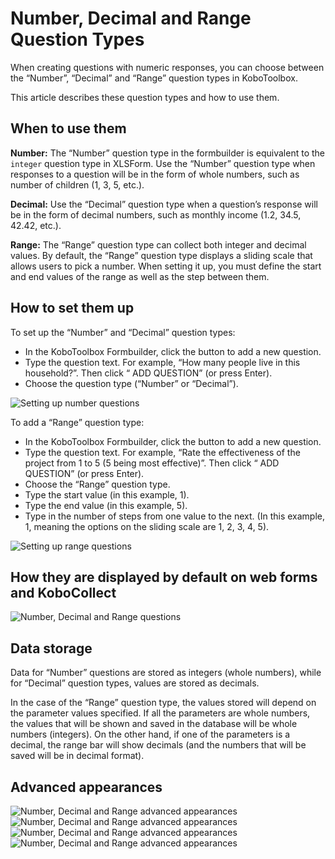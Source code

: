 # Number, Decimal and Range Question Types

When creating questions with numeric responses, you can choose between the
“Number”, “Decimal” and “Range” question types in KoboToolbox.

This article describes these question types and how to use them.

## When to use them

**Number:** The “Number” question type in the formbuilder is equivalent to the
`integer` question type in XLSForm. Use the “Number” question type when
responses to a question will be in the form of whole numbers, such as number of
children (1, 3, 5, etc.).

**Decimal:** Use the “Decimal” question type when a question’s response will be
in the form of decimal numbers, such as monthly income (1.2, 34.5, 42.42, etc.).

**Range:** The “Range” question type can collect both integer and decimal
values. By default, the “Range” question type displays a sliding scale that
allows users to pick a number. When setting it up, you must define the start and
end values of the range as well as the step between them.

## How to set them up

To set up the “Number” and “Decimal” question types:

-   In the KoboToolbox Formbuilder, click the <i class="k-icon k-icon-plus"></i>
    button to add a new question.
-   Type the question text. For example, “How many people live in this
    household?”. Then click “<i class="k-icon k-icon-plus"></i> ADD QUESTION”
    (or press Enter).
-   Choose the question type (“Number” or “Decimal”).

![Setting up number questions](/images/number_decimal_range/setup_number_question.gif)

To add a “Range” question type:

-   In the KoboToolbox Formbuilder, click the <i class="k-icon k-icon-plus"></i>
    button to add a new question.
-   Type the question text. For example, “Rate the effectiveness of the project
    from 1 to 5 (5 being most effective)”. Then click
    “<i class="k-icon k-icon-plus"></i> ADD QUESTION” (or press Enter).
-   Choose the “Range” question type.
-   Type the start value (in this example, 1).
-   Type the end value (in this example, 5).
-   Type in the number of steps from one value to the next. (In this example, 1,
    meaning the options on the sliding scale are 1, 2, 3, 4, 5).

![Setting up range questions](/images/number_decimal_range/setup_range_question.gif)

## How they are displayed by default on web forms and KoboCollect

![Number, Decimal and Range questions](/images/number_decimal_range/number_decimal_range.png)

## Data storage

Data for “Number” questions are stored as integers (whole numbers), while for
“Decimal” question types, values are stored as decimals.

In the case of the “Range” question type, the values stored will depend on the
parameter values specified. If all the parameters are whole numbers, the values
that will be shown and saved in the database will be whole numbers (integers).
On the other hand, if one of the parameters is a decimal, the range bar will
show decimals (and the numbers that will be saved will be in decimal format).

## Advanced appearances

![Number, Decimal and Range advanced appearances](/images/number_decimal_range/number_decimal_range_appearances_1.png)
![Number, Decimal and Range advanced appearances](/images/number_decimal_range/number_decimal_range_appearances_2.png)
![Number, Decimal and Range advanced appearances](/images/number_decimal_range/number_decimal_range_appearances_3.png)
![Number, Decimal and Range advanced appearances](/images/number_decimal_range/number_decimal_range_appearances_4.png)
